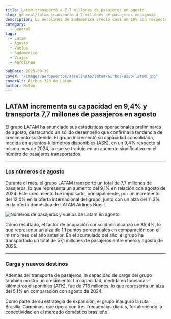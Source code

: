 ```yaml
---
title: Latam transportó a 7,7 millones de pasajeros en agosto
slug: general/latam-transporto-a-7-millones-de-pasajeros-en-agosto
description: La aerolínea de Sudamérica creció casi un 10% con respecto al año pasado.
category:
  - General
tags:
  - Latam
  - Agosto
  - Vuelos
  - Sudamérica
  - Viajes
  - Aerolínea

pubDate: 2025-09-19
cover: "/images/aeropuertos/aerolineas/latam/airbus-a320-latam.jpg"
coverAlt: Airbus 320 de Latam
author: Mateo
---
```


## LATAM incrementa su capacidad en 9,4% y transporta 7,7 millones de pasajeros en agosto

El grupo LATAM ha anunciado sus estadísticas operacionales preliminares de agosto, destacando un sólido desempeño que confirma la tendencia de crecimiento sostenido. El grupo incrementó su capacidad consolidada, medida en asientos-kilómetros disponibles (ASK), en un 9,4% respecto al mismo mes de 2024, lo que se tradujo en un aumento significativo en el número de pasajeros transportados.

***

### Los números de agosto

Durante el mes, el grupo LATAM transportó un total de 7,7 millones de pasajeros, lo que representa un aumento del 9,1% en relación con agosto de 2024. Este crecimiento fue impulsado, principalmente, por un incremento del 12,0% en la oferta internacional del grupo, junto con un alza del 11,3% en la oferta doméstica de LATAM Airlines Brasil.

<img src="/images/aeropuertos/aerolineas/latam/latam-1.jpg" alt="Números de pasajeros y vuelos de Latam en agosto">

Como resultado, el factor de ocupación consolidado alcanzó un 85,4%, lo que representa un alza de 1,1 puntos porcentuales en comparación con el mismo mes del año anterior. En el acumulado del año, el grupo ha transportado un total de 57,1 millones de pasajeros entre enero y agosto de 2025.

***

### Carga y nuevos destinos

Además del transporte de pasajeros, la capacidad de carga del grupo también mostró un crecimiento. La capacidad, medida en toneladas-kilómetros disponibles (ATK), fue de 716 millones, lo que representa un alza del 5,1% en comparación con agosto de 2024.

Como parte de su estrategia de expansión, el grupo inauguró la ruta Brasilia-Campinas, que opera con tres frecuencias diarias, fortaleciendo la conectividad en el mercado doméstico brasileño.
